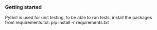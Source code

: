### Getting started
Pytest is used for unit testing, to be able to run tests, install the packages from requirements.txt:
pip install -r requirements.txt